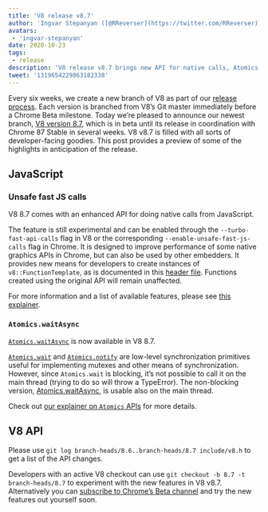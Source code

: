 ```yaml
---
title: 'V8 release v8.7'
author: 'Ingvar Stepanyan ([@RReverser](https://twitter.com/RReverser)), a V8 flag bearer'
avatars:
 - 'ingvar-stepanyan'
date: 2020-10-23
tags:
 - release
description: 'V8 release v8.7 brings new API for native calls, Atomics.waitAsync, bug fixes and performance improvements.'
tweet: '1319654229863182338'
---
```

Every six weeks, we create a new branch of V8 as part of our [release process](https://v8.dev/docs/release-process). Each version is branched from V8’s Git master immediately before a Chrome Beta milestone. Today we’re pleased to announce our newest branch, [V8 version 8.7](https://chromium.googlesource.com/v8/v8.git/+log/branch-heads/8.7), which is in beta until its release in coordination with Chrome 87 Stable in several weeks. V8 v8.7 is filled with all sorts of developer-facing goodies. This post provides a preview of some of the highlights in anticipation of the release.

## JavaScript

### Unsafe fast JS calls

V8 8.7 comes with an enhanced API for doing native calls from JavaScript.

The feature is still experimental and can be enabled through the `--turbo-fast-api-calls` flag in V8 or the corresponding `--enable-unsafe-fast-js-calls` flag in Chrome. It is designed to improve performance of some native graphics APIs in Chrome, but can also be used by other embedders. It provides new means for developers to create instances of `v8::FunctionTemplate`, as is documented in this [header file](https://source.chromium.org/chromium/chromium/src/+/master:v8/include/v8-fast-api-calls.h). Functions created using the original API will remain unaffected.

For more information and a list of available features, please see [this explainer](https://docs.google.com/document/d/1nK6oW11arlRb7AA76lJqrBIygqjgdc92aXUPYecc9dU/edit?usp=sharing).

### `Atomics.waitAsync`

[`Atomics.waitAsync`](https://github.com/tc39/proposal-atomics-wait-async/blob/master/PROPOSAL.md) is now available in V8 8.7.

[`Atomics.wait`](https://developer.mozilla.org/en-US/docs/Web/JavaScript/Reference/Global_Objects/Atomics/wait) and [`Atomics.notify`](https://developer.mozilla.org/en-US/docs/Web/JavaScript/Reference/Global_Objects/Atomics/notify) are low-level synchronization primitives useful for implementing mutexes and other means of synchronization. However, since `Atomics.wait` is blocking, it’s not possible to call it on the main thread (trying to do so will throw a TypeError). The non-blocking version, [Atomics.waitAsync](https://github.com/tc39/proposal-atomics-wait-async/blob/master/PROPOSAL.md), is usable also on the main thread.

Check out [our explainer on `Atomics` APIs](https://v8.dev/features/atomics) for more details.

## V8 API

Please use `git log branch-heads/8.6..branch-heads/8.7 include/v8.h` to get a list of the API changes.

Developers with an active V8 checkout can use `git checkout -b 8.7 -t branch-heads/8.7` to experiment with the new features in V8 v8.7. Alternatively you can [subscribe to Chrome’s Beta channel](https://www.google.com/chrome/browser/beta.html) and try the new features out yourself soon.
